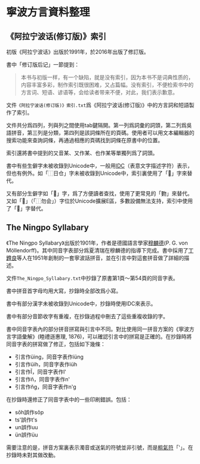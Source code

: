 # 寧波方言資料整理

## 《阿拉宁波话(修订版)》索引

初版《阿拉宁波话》出版於1991年，於2016年出版了修訂版。

書中「修订版后记」一節提到：

> 本书与初版一样，有一个缺陷，就是没有索引，因为本书不是词典性质的，内容丰富多彩，制作索引既很困难，又占篇幅。没有索引，不便检索书中的方言词、短语、谚语等，会给读者带来不便，对此，我们表示歉意。

文件`《阿拉宁波话(修订版)》索引.txt`爲《阿拉宁波话(修订版)》中的方言詞和短語製作了索引。

文件共分爲四列，列與列之間使用tab鍵隔開。第一列爲詞彙的詞頭，第二列爲吳語拼音，第三列是分類，第四列是該詞條所在的頁碼。使用者可以用文本編輯器的搜索功能來查詢詞條，再通過相應的頁碼找到詞條在原書中的位置。

索引還將書中提到的又音某、又作某、也作某等單獨列爲了詞頭。

書中有些生僻字未被收錄到Unicode中，一般用[IDC](https://en.wikipedia.org/wiki/Ideographic_Description_Characters_(Unicode_block))（表意文字描述字符）表示，但也有例外。如「⿰日仓」字未被收錄到Unicode中，索引裏使用了「𪰻」字來替代。

又有部分生僻字如「𧟰」字，爲了方便讀者查找，使用了更常見的「覅」來替代。又如「𫧃」（「⿰勿会」）字位於Unicode擴展E區，多數設備無法支持，索引中使用了「𠊉」字替代。

## The Ningpo Syllabary

《The Ningpo Syllabary》出版於1901年，作者是德國語言學家[穆麟德](https://en.wikipedia.org/wiki/Paul_Georg_von_Möllendorff)\(P. G. von Möllendorff\)。其中同音字表部分爲夏清瑞在穆麟德的指導下完成。書中採用了[丁韙良](https://en.wikipedia.org/wiki/William_Alexander_Parsons_Martin)等人在1951年創制的一套寧波話拼音，並在引言中對這套拼音做了詳細的描述。

文件`The_Ningpo_Syllabary.txt`中抄錄了原書第1頁～第54頁的同音字表。

書中拼音首字母均用大寫，抄錄時全部改爲小寫。

書中有部分漢字未被收錄到Unicode中，抄錄時使用IDC來表示。

書中有部分音節收字有重複，在抄錄過程中刪去了這些重複收錄的字。

書中同音字表內的部分拼音拼寫與引言中不同。對比使用同一拼音方案的《寧波方言字語彙解》(睦禮遜惠理, 1876)，可以確認引言中的拼寫是正確的。在抄錄時將同音字表的拼寫做了修正，包括如下幾條：

- 引言作üing，同音字表作iüng
- 引言作üih，同音字表作iüh
- 引言作l̆，同音字表作lʽ
- 引言作n̆，同音字表作nʽ
- 引言作n̆g，同音字表作nʽg

在抄錄時還修正了同音字表中的一些印刷錯誤。包括：

- sôh誤作sôp
- tsʽ誤作tʽs
- un誤作uu
- ün誤作üu

需要注意的是，拼音方案裏表示濁音或送氣的符號並非引號，而是[粗氣符](https://en.wikipedia.org/wiki/Rough_breathing)「ʽ」。在抄錄時未對其做改動。
